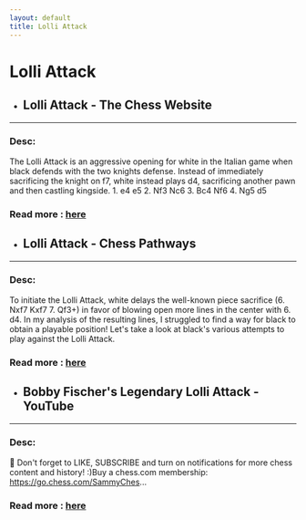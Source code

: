 ```yaml
---
layout: default
title: Lolli Attack
---
```

# Lolli Attack
- ## **Lolli Attack - The Chess Website** 

---
### Desc: 
 The Lolli Attack is an aggressive opening for white in the Italian game when black defends with the two knights defense. Instead of immediately sacrificing the knight on f7, white instead plays d4, sacrificing another pawn and then castling kingside. 1. e4 e5 2. Nf3 Nc6 3. Bc4 Nf6 4. Ng5 d5 
### Read more : [here](https://www.thechesswebsite.com/lolli-attack/) 
- ## **Lolli Attack - Chess Pathways** 

---
### Desc: 
 To initiate the Lolli Attack, white delays the well-known piece sacrifice (6. Nxf7 Kxf7 7. Qf3+) in favor of blowing open more lines in the center with 6. d4. In my analysis of the resulting lines, I struggled to find a way for black to obtain a playable position! Let's take a look at black's various attempts to play against the Lolli Attack. 
### Read more : [here](https://chesspathways.com/chess-openings/lolli-attack/) 
- ## **Bobby Fischer's Legendary Lolli Attack - YouTube** 

---
### Desc: 
 🔔 Don't forget to LIKE, SUBSCRIBE and turn on notifications for more chess content and history! :)Buy a chess.com membership: https://go.chess.com/SammyChes... 
### Read more : [here](https://www.youtube.com/watch?v=--iF8rE7McE) 


